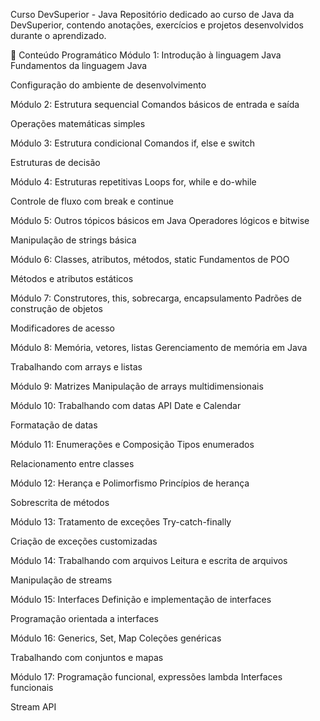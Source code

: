 Curso DevSuperior - Java
Repositório dedicado ao curso de Java da DevSuperior, contendo anotações, exercícios e projetos desenvolvidos durante o aprendizado.

🚀 Conteúdo Programático
Módulo 1: Introdução à linguagem Java
Fundamentos da linguagem Java

Configuração do ambiente de desenvolvimento

Módulo 2: Estrutura sequencial
Comandos básicos de entrada e saída

Operações matemáticas simples

Módulo 3: Estrutura condicional
Comandos if, else e switch

Estruturas de decisão

Módulo 4: Estruturas repetitivas
Loops for, while e do-while

Controle de fluxo com break e continue

Módulo 5: Outros tópicos básicos em Java
Operadores lógicos e bitwise

Manipulação de strings básica

Módulo 6: Classes, atributos, métodos, static
Fundamentos de POO

Métodos e atributos estáticos

Módulo 7: Construtores, this, sobrecarga, encapsulamento
Padrões de construção de objetos

Modificadores de acesso

Módulo 8: Memória, vetores, listas
Gerenciamento de memória em Java

Trabalhando com arrays e listas

Módulo 9: Matrizes
Manipulação de arrays multidimensionais

Módulo 10: Trabalhando com datas
API Date e Calendar

Formatação de datas

Módulo 11: Enumerações e Composição
Tipos enumerados

Relacionamento entre classes

Módulo 12: Herança e Polimorfismo
Princípios de herança

Sobrescrita de métodos

Módulo 13: Tratamento de exceções
Try-catch-finally

Criação de exceções customizadas

Módulo 14: Trabalhando com arquivos
Leitura e escrita de arquivos

Manipulação de streams

Módulo 15: Interfaces
Definição e implementação de interfaces

Programação orientada a interfaces

Módulo 16: Generics, Set, Map
Coleções genéricas

Trabalhando com conjuntos e mapas

Módulo 17: Programação funcional, expressões lambda
Interfaces funcionais

Stream API
